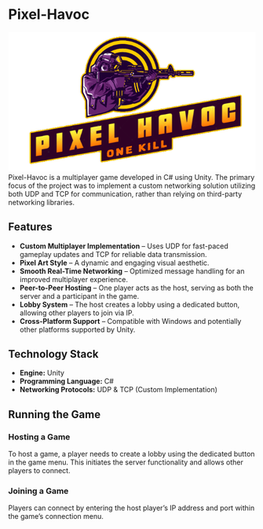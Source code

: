 # Pixel-Havoc
![](Assets/Graphics/Images/pixel-havoc.png)  
Pixel-Havoc is a multiplayer game developed in C# using Unity. The primary focus of the project was to implement a custom networking solution utilizing both UDP and TCP for communication, rather than relying on third-party networking libraries.

## Features

- **Custom Multiplayer Implementation** – Uses UDP for fast-paced gameplay updates and TCP for reliable data transmission.
- **Pixel Art Style** – A dynamic and engaging visual aesthetic.
- **Smooth Real-Time Networking** – Optimized message handling for an improved multiplayer experience.
- **Peer-to-Peer Hosting** – One player acts as the host, serving as both the server and a participant in the game.
- **Lobby System** – The host creates a lobby using a dedicated button, allowing other players to join via IP.
- **Cross-Platform Support** – Compatible with Windows and potentially other platforms supported by Unity.

## Technology Stack

- **Engine:** Unity
- **Programming Language:** C#
- **Networking Protocols:** UDP & TCP (Custom Implementation)


## Running the Game

### Hosting a Game
To host a game, a player needs to create a lobby using the dedicated button in the game menu. This initiates the server functionality and allows other players to connect.

### Joining a Game
Players can connect by entering the host player’s IP address and port within the game’s connection menu.



